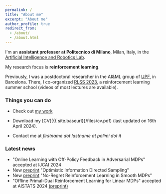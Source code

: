 ```yaml
---
permalink: /
title: "About me"
excerpt: "About me"
author_profile: true
redirect_from: 
  - /about/
  - /about.html
---
```


I'm an **assistant professor at Politecnico di Milano**, Milan, Italy, in the [Artificial Intelligence and Robotics Lab](https://rl.airlab.deib.polimi.it/).

My research focus is **reinforcement learning**.

Previously, I was a postdoctoral researcher in the AI&ML group of [UPF](https://www.upf.edu/web/ai-ml), in Barcelona.
There, I co-organized [RLSS 2023](https://rlsummerschool.com/), a reinforcement learning summer school (videos of most lectures are available).


### Things you can do
* Check out [my work](https://scholar.google.it/citations?user=A2WxZlsAAAAJ&hl=en)

* Download my [CV]({{ site.baseurl}}/files/cv.pdf) (last updated on 16th April 2024).

* Contact me at *firstname dot lastname at polimi dot it*

### Latest news
* "Online Learning with Off-Policy Feedback in Adversarial MDPs" accepted at IJCAI 2024 
* New [preprint](https://arxiv.org/abs/2402.15411v1) "Optimistic Information Directed Sampling"
* New [preprint](https://arxiv.org/abs/2402.03792) "No-Regret Reinforcement Learning in Smooth MDPs"
* "Offline Primal-Dual Reinforcement Learning for Linear MDPs" accepted at AISTATS 2024 [(preprint)](https://arxiv.org/abs/2305.12944)
